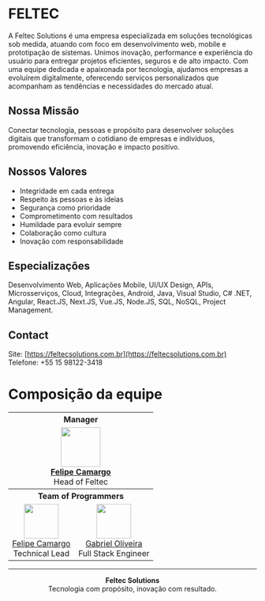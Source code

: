# FELTEC

A Feltec Solutions é uma empresa especializada em soluções tecnológicas sob medida, atuando com foco em desenvolvimento web, mobile e prototipação de sistemas. Unimos inovação, performance e experiência do usuário para entregar projetos eficientes, seguros e de alto impacto. Com uma equipe dedicada e apaixonada por tecnologia, ajudamos empresas a evoluírem digitalmente, oferecendo serviços personalizados que acompanham as tendências e necessidades do mercado atual.

## Nossa Missão

Conectar tecnologia, pessoas e propósito para desenvolver soluções digitais que transformam o cotidiano de empresas e indivíduos, promovendo eficiência, inovação e impacto positivo.

## Nossos Valores

- Integridade em cada entrega  
- Respeito às pessoas e às ideias  
- Segurança como prioridade  
- Comprometimento com resultados  
- Humildade para evoluir sempre  
- Colaboração como cultura  
- Inovação com responsabilidade  

## Especializações

Desenvolvimento Web, Aplicações Mobile, UI/UX Design, APIs, Microsserviços, Cloud, Integrações, Android, Java, Visual Studio, C# .NET, Angular, React.JS, Next.JS, Vue.JS, Node.JS, SQL, NoSQL, Project Management.

## Contact

Site: [https://feltecsolutions.com.br](https://feltecsolutions.com.br)  
Telefone: +55 15 98122-3418

# Composição da equipe

<div align="center">

<table width="100%">
  <tr>
    <th colspan="2">Manager</th>
  </tr>
  <tr>
    <td colspan="2" align="center">
      <img src="https://avatars.githubusercontent.com/u/123522640?v=4" width="80"/><br/>
      <a href="https://github.com/Felipe-Camargo12"><strong>Felipe Camargo</strong></a><br/>
      Head of Feltec
    </td>
  </tr>

  <tr>
    <th colspan="2">Team of Programmers</th>
  </tr>
  <tr>
    <td align="center">
      <img src="https://avatars.githubusercontent.com/u/123522640?v=4" width="70"/><br/>
      <a href="https://github.com/Felipe-Camargo12">Felipe Camargo</a><br/>
      Technical Lead
    </td>
    <td align="center">
      <img src="https://avatars.githubusercontent.com/u/77246516?v=4" width="70"/><br/>
      <a href="https://github.com/gabrieldeoliveira04">Gabriel Oliveira</a><br/>
      Full Stack Engineer
    </td>
  </tr>
</table>

</div>

---

<p align="center">
  <strong>Feltec Solutions</strong><br/>
  Tecnologia com propósito, inovação com resultado.
</p>
